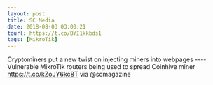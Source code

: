 ```yaml
---
layout: post
title: SC Media
date: 2018-08-03 03:00:21
tourl: https://t.co/BYI1kkbds1
tags: [MikroTik]
---
```

Cryptominers put a new twist on injecting miners into webpages ---- Vulnerable MikroTik routers being used to spread Coinhive miner https://t.co/kZoJY6kc8T via @scmagazine